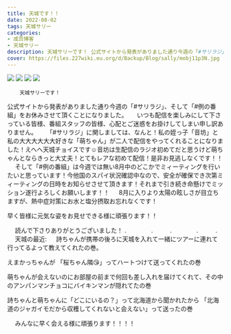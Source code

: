 ```yaml
---
title: 天城です！！
date: 2022-08-02
tags: 天城サリー
categories: 
- 成员博客
- 天城サリー
description: 天城サリーです！ 公式サイトから発表がありました通り今週の「#サリラジ」、そして「#例の番組」をお休みさせて頂くことになりました。 いつも配信を楽しみにして下さっている皆様、番組スタッフの皆様、心配...
cover: https://files.227wiki.eu.org/d/Backup/Blog/sally/mobj11p3N.jpg 
---
```

![](https://files.227wiki.eu.org/d/Backup/Blog/sally/mobj11p3N.jpg)
![](https://files.227wiki.eu.org/d/Backup/Blog/sally/mob5zcief.jpg)
![](https://files.227wiki.eu.org/d/Backup/Blog/sally/mobF4RJ7G.jpg)
![](https://files.227wiki.eu.org/d/Backup/Blog/sally/mobZ2i6H9.jpg)

        天城サリーです！　
公式サイトから発表がありました通り今週の「#サリラジ」、そして「#例の番組」をお休みさせて頂くことになりました。
　
いつも配信を楽しみにして下さっている皆様、番組スタッフの皆様、心配とご迷惑をお掛けしてしまい申し訳ありません。
　
「#サリラジ」に関しましては、なんと！私の姪っ子「音坊」と私の大大大大大大好きな「萌ちゃん」が二人で配信をやってくれることになりました！えへへ天城チョイスです☺️音坊は生配信のラジオ初めてだと思うけど萌ちゃんとならきっと大丈夫！とてもレアな初めて配信！是非お見逃しなくです！！
　
そして「#例の番組」は今週では無い8月中のどこかでミィーティングを行いたいと思っています！今他国のスパイ状況確認中なので、安全が確保でき次第ミィーティングの日時をお知らせさせて頂きます！それまで引き続き命懸けでミッション遂行よろしくお願いします！！
　
8月に入りより太陽の眩しさが目立ちますが、熱中症対策にお水と塩分摂取お忘れなくです！

早く皆様に元気な姿をお見せできる様に頑張ります！！

　
読んで下さりありがとうございました！
.
　
　
　
.
　
　
.
　
　
　
.
　
　
.
　
天城の最近:
　
詩ちゃんが携帯の後ろに天城を入れて一緒にツアーに連れて行ってるよって教えてくれたの巻。
　


えまかっちゃんが
「桜ちゃん隣😘」ってハートつけて送ってくれたの巻
　


萌ちゃんが会えないのにお部屋の前まで何回も差し入れを届けてくれて、その中のアンパンマンチョコにバイキンマンが隠れてたの巻
　


詩ちゃんと萌ちゃんに「どこにいるの？」って北海道から聞かれたから
「北海道のジャガイモだから収穫してくれないと会えない」って送ったの巻
　


　
みんなに早く会える様に頑張ります！！！！
　



